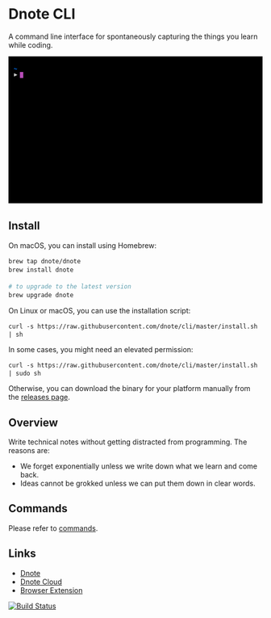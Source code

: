 # Dnote CLI

A command line interface for spontaneously capturing the things you learn while coding.

![Dnote](assets/dnote.gif)

## Install

On macOS, you can install using Homebrew:

```sh
brew tap dnote/dnote
brew install dnote

# to upgrade to the latest version
brew upgrade dnote
```

On Linux or macOS, you can use the installation script:

    curl -s https://raw.githubusercontent.com/dnote/cli/master/install.sh | sh

In some cases, you might need an elevated permission:

    curl -s https://raw.githubusercontent.com/dnote/cli/master/install.sh | sudo sh

Otherwise, you can download the binary for your platform manually from the [releases page](https://github.com/dnote/cli/releases).

## Overview

Write technical notes without getting distracted from programming. The reasons are:

- We forget exponentially unless we write down what we learn and come back.
- Ideas cannot be grokked unless we can put them down in clear words.

## Commands

Please refer to [commands](/COMMANDS.md).

## Links

- [Dnote](https://dnote.io)
- [Dnote Cloud](https://dnote.io/pricing)
- [Browser Extension](https://github.com/dnote/browser-extension)

[![Build Status](https://travis-ci.org/dnote/cli.svg?branch=master)](https://travis-ci.org/dnote/cli)
